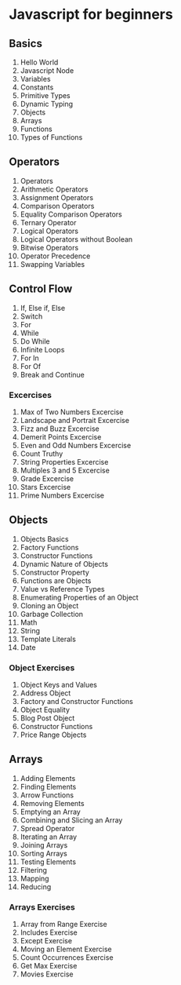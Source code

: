 # Javascript for beginners

## Basics
1. Hello World
2. Javascript Node
3. Variables
4. Constants
5. Primitive Types
6. Dynamic Typing
7. Objects
8. Arrays
9. Functions
10. Types of Functions

## Operators

1. Operators
2. Arithmetic Operators
3. Assignment Operators
4. Comparison Operators
5. Equality Comparison Operators
6. Ternary Operator
7. Logical Operators
8. Logical Operators without Boolean
9. Bitwise Operators
10. Operator Precedence
11. Swapping Variables

## Control Flow

1. If, Else if, Else
2. Switch
3. For
4. While
5. Do While
6. Infinite Loops
7. For In
8. For Of
9. Break and Continue

### Excercises

1. Max of Two Numbers Excercise
2. Landscape and Portrait Excercise
3. Fizz and Buzz Excercise
4. Demerit Points Excercise
5. Even and Odd Numbers Excercise
6. Count Truthy
7. String Properties Excercise
8. Multiples 3 and 5 Excercise
9. Grade Excercise
10. Stars Excercise
11. Prime Numbers Excercise

## Objects

1. Objects Basics
2. Factory Functions
3. Constructor Functions
4. Dynamic Nature of Objects
5. Constructor Property
6. Functions are Objects
7. Value vs Reference Types
8. Enumerating Properties of an Object
9. Cloning an Object
10. Garbage Collection
11. Math
12. String
13. Template Literals
14. Date

### Object Exercises

1. Object Keys and Values
2. Address Object
3. Factory and Constructor Functions
4. Object Equality
5. Blog Post Object
6. Constructor Functions
7. Price Range Objects

## Arrays

1. Adding Elements
2. Finding Elements
3. Arrow Functions
4. Removing Elements
5. Emptying an Array
6. Combining and Slicing an Array
7. Spread Operator
8. Iterating an Array
9. Joining Arrays
10. Sorting Arrays
11. Testing Elements
12. Filtering
13. Mapping
14. Reducing

### Arrays Exercises

1. Array from Range Exercise
2. Includes Exercise
3. Except Exercise
4. Moving an Element Exercise
5. Count Occurrences Exercise
6. Get Max Exercise
7. Movies Exercise